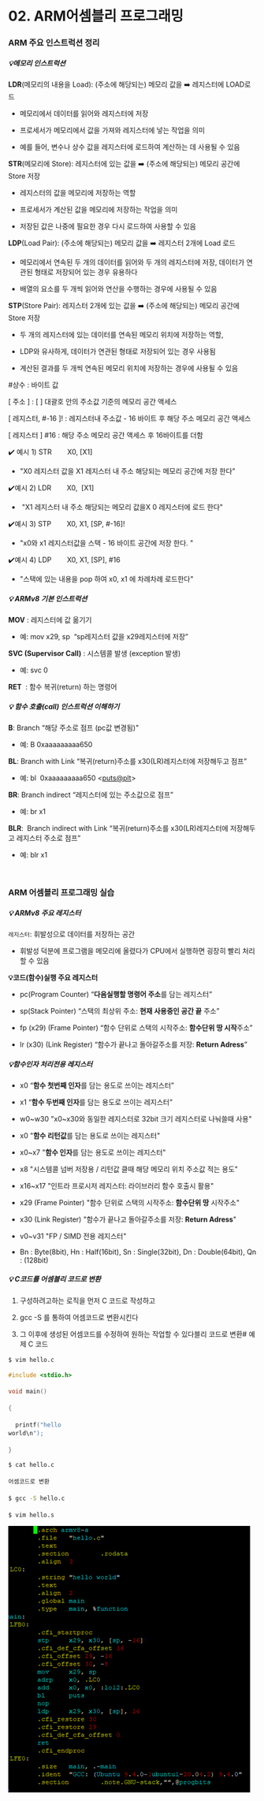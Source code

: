 # 02. ARM어셈블리 프로그래밍

### ARM 주요 인스트럭션 정리

##### 💡메모리 인스트럭션

**LDR**(메모리의 내용을 Load): (주소에 해당되는) 메모리 값을 ➡️ 레지스터에 LOAD로드

- 메모리에서 데이터를 읽어와 레지스터에 저장

- 프로세서가 메모리에서 값을 가져와 레지스터에 넣는 작업을 의미

- 예를 들어, 변수나 상수 값을 레지스터에 로드하여 계산하는 데 사용될 수 있음

**STR**(메모리에 Store): 레지스터에 있는 값을 ➡️ (주소에 해당되는) 메모리 공간에 Store 저장

- 레지스터의 값을 메모리에 저장하는 역할

- 프로세서가 계산된 값을 메모리에 저장하는 작업을 의미

- 저장된 값은 나중에 필요한 경우 다시 로드하여 사용할 수 있음

**LDP**(Load Pair): (주소에 해당되는) 메모리 값을 ➡️ 레지스터 2개에 Load 로드

- 메모리에서 연속된 두 개의 데이터를 읽어와 두 개의 레지스터에 저장, 데이터가 연관된 형태로 저장되어 있는 경우 유용하다

- 배열의 요소를 두 개씩 읽어와 연산을 수행하는 경우에 사용될 수 있음

**STP**(Store Pair): 레지스터 2개에 있는 값을 ➡️ (주소에 해당되는) 메모리 공간에 Store 저장

- 두 개의 레지스터에 있는 데이터를 연속된 메모리 위치에 저장하는 역할,

- LDP와 유사하게, 데이터가 연관된 형태로 저장되어 있는 경우 사용됨

- 계산된 결과를 두 개씩 연속된 메모리 위치에 저장하는 경우에 사용될 수 있음

#상수 : 바이트 값

[ 주소 ] : [ ] 대괄호 안의 주소값 기준의 메모리 공간 액세스

[ 레지스터, #-16 ]! : 레지스터내 주소값 - 16 바이트 후 해당 주소 메모리 공간 액세스

[ 레지스터 ] #16 : 해당 주소 메모리 공간 액세스 후 16바이트를 더함

✔️ 예시 1) STR        X0, [X1]   

- "X0 레지스터 값을 X1 레지스터 내 주소 해당되는 메모리 공간에 저장 한다"

✔️예시 2) LDR        X0,  [X1]   

-  "X1 레지스터 내 주소 해당되는 메모리 값을X 0 레지스터에 로드 한다"

✔️예시 3) STP        X0, X1, [SP, #-16]!    

- "x0와 x1 레지스터값을 스택 - 16 바이트 공간에 저장 한다. "

✔️예시 4) LDP        X0, X1, [SP], #16     

- "스택에 있는 내용을 pop 하여 x0, x1 에 차례차례 로드한다"

##### 💡 ARMv8 기본 인스트럭션

**MOV** : 레지스터에 값 옮기기

- 예: mov x29, sp  “sp레지스터 값을 x29레지스터에 저장”

**SVC (Supervisor Call)** : 시스템콜 발생 (exception 발생)

- 예: svc 0 

**RET**  : 함수 복귀(return) 하는 명령어

##### 💡 함수 호출(call) 인스트럭션 이해하기

**B**: Branch “해당 주소로 점프 (pc값 변경됨)"

- 예: B 0xaaaaaaaaa650

**BL**: Branch with Link “복귀(return)주소를 x30(LR)레지스터에 저장해두고 점프”

- 예: bl  0xaaaaaaaaa650 <<puts@plt>>

**BR**: Branch indirect “레지스터에 있는 주소값으로 점프”

- 예: br x1

**BLR**:  Branch indirect with Link “복귀(return)주소를 x30(LR)레지스터에 저장해두고 레지스터 주소로 점프”

- 예: blr x1

<br>

### ARM 어셈블리 프로그래밍 실습

##### 💡 ARMv8 주요 레지스터

`레지스터`: 휘발성으로 데이터를 저장하는 공간

- 휘발성 덕분에 프로그램을 메모리에 올렸다가 CPU에서 실행하면 굉장히 빨리 처리할 수 있음

**💡코드(함수)실행 주요 레지스터**

- pc(Program Counter) “**다음실행할 명령어 주소**를 담는 레지스터”

- sp(Stack Pointer) “스택의 최상위 주소: **현재 사용중인 공간 끝** 주소”

- fp (x29) (Frame Pointer) “함수 단위로 스택의 시작주소: **함수단위 땅 시작**주소”

- lr (x30) (Link Register) “함수가 끝나고 돌아갈주소를 저장: **Return Adress**”



##### 💡함수인자 처리전용 레지스터

- x0 “**함수 첫번째 인자**를 담는 용도로 쓰이는 레지스터”

- x1 “**함수 두번째 인자**를 담는 용도로 쓰이는 레지스터”

- w0~w30 "x0~x30와 동일한 레지스터로 32bit 크기 레지스터로 나눠쓸때 사용"

- x0 "**함수 리턴값**를 담는 용도로 쓰이는 레지스터"

- x0~x7 "**함수 인자**를 담는 용도로 쓰이는 레지스터"

- x8 "시스템콜 넘버 저장용 / 리턴값 클때 해당 메모리 위치 주소값 적는 용도"

- x16~x17 "인트라 프로시저 레지스터: 라이브러리 함수 호출시 활용"

- x29 (Frame Pointer) "함수 단위로 스택의 시작주소: **함수단위 땅** 시작주소"

- x30 (Link Register) "함수가 끝나고 돌아갈주소를 저장: **Return Adress**"

- v0~v31 "FP / SIMD 전용 레지스터"

- Bn : Byte(8bit), Hn : Half(16bit), Sn : Single(32bit), Dn : Double(64bit), Qn : (128bit)

##### 💡 C코드를 어셈블리 코드로 변환

1. 구성하려고하는 로직을 먼저 C 코드로 작성하고

2. gcc -S 를 통하여 어셈코드로 변환시킨다

3. 그 이후에 생성된 어셈코드를 수정하여 원하는 작업할 수 있다블리 코드로 변환# 예제 C 코드

```bash
$ vim hello.c
```

```c
#include <stdio.h>

void main()

{

  printf("hello
world\n");

}
```

```bash
$ cat hello.c

어셈코드로 변환

$ gcc -S hello.c

$ vim hello.s
```

![](assets/2023-09-01-14-55-52-image.png)


